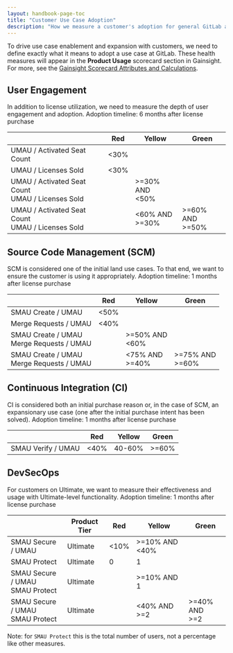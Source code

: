 ```yaml
---
layout: handbook-page-toc
title: "Customer Use Case Adoption"
description: "How we measure a customer's adoption for general GitLab and different use cases"
---
```


To drive use case enablement and expansion with customers, we need to define exactly what it means to adopt a use case at GitLab. These health measures will appear in the **Product Usage** scorecard section in Gainsight. For more, see the [Gainsight Scorecard Attributes and Calculations](/tam/health-score-triage/#gainsight-scorecard-attributes-and-calculations/).


## User Engagement

In addition to license utilization, we need to measure the depth of user engagement and adoption.
Adoption timeline: 6 months after license purchase

|                             | **Red** | **Yellow** | **Green** |
| --------------------------- | ------- | ---------- | --------  |
| UMAU / Activated Seat Count | <30%    |      |   |
| UMAU / Licenses Sold        | <30%    |      |   |
| UMAU / Activated Seat Count <br> UMAU / Licenses Sold |     | >=30% AND <br> <50%    |    |
| UMAU / Activated Seat Count <br> UMAU / Licenses Sold |     | <60% AND <br> >=30%    | >=60% AND <br> >=50%   |


## Source Code Management (SCM)

SCM is considered one of the initial land use cases. To that end, we want to ensure the customer is using it appropriately.
Adoption timeline: 1 months after license purchase

|                       | **Red** | **Yellow** | **Green** |
| --------------------- | ------- | ---------- | --------  |
| SMAU Create / UMAU    | <50%    |      |     |
| Merge Requests / UMAU | <40%    |      |     |
| SMAU Create / UMAU <BR> Merge Requests / UMAU |     | >=50% AND <BR> <60%     |    |
| SMAU Create / UMAU <BR> Merge Requests / UMAU |     | <75% AND <BR> >=40%     | \>=75% AND <BR> \>=60%    |


## Continuous Integration (CI)

CI is considered both an initial purchase reason or, in the case of SCM, an expansionary use case (one after the initial purchase intent has been solved). 
Adoption timeline: 1 months after license purchase

|                    | **Red** | **Yellow** | **Green** |
| ------------------ | ------- | ---------- | --------  |
| SMAU Verify / UMAU | <40%    | 40-60%     | \>=60%    |


## DevSecOps

For customers on Ultimate, we want to measure their effectiveness and usage with Ultimate-level functionality. 
Adoption timeline: 1 months after license purchase

|                             | **Product Tier**   | **Red**  | **Yellow** | **Green** |
| --------------------------- | ------------------ | -------- | ---------- | --------  |
| SMAU Secure / UMAU          | Ultimate           | <10%     | >=10% AND <40%    |      |
| SMAU Protect                | Ultimate           | 0        | 1         |      |
| SMAU Secure / UMAU <BR> SMAU Protect  | Ultimate |           | >=10% AND <BR> 1       |       |
| SMAU Secure / UMAU <BR> SMAU Protect  | Ultimate |           | <40% AND <BR> >=2      | \>=40% AND <BR> >=2      |

Note: for `SMAU Protect` this is the total number of users, not a percentage like other measures.
